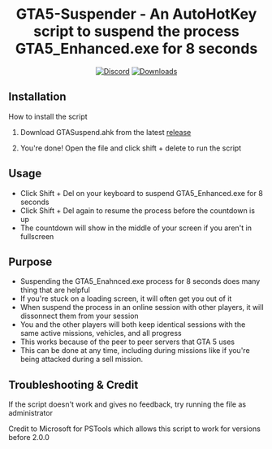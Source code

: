 <h1 align="center">
GTA5-Suspender - An AutoHotKey script to suspend the process GTA5_Enhanced.exe for 8 seconds
</h1>



<div align="center">


[![Discord](https://img.shields.io/badge/Discord-FivePandas-9089DA?logo=discord&style=for-the-badge)](https://discord.com/users/628709323068932125)
[![Downloads](https://img.shields.io/github/downloads/fivepandasna/GTA5-Suspender/total?label=downloads&color=208a19&logo=github&style=for-the-badge)](https://github.com/fivepandasna/GTA5-Suspender/releases)
</div>

## Installation 
How to install the script 

1. Download GTASuspend.ahk from the latest [release](https://github.com/fivepandasna/GTA5-Suspender/releases)

2. You're done! Open the file and click shift + delete to run the script

## Usage
- Click Shift + Del on your keyboard to suspend GTA5_Enhanced.exe for 8 seconds
- Click Shift + Del again to resume the process before the countdown is up
- The countdown will show in the middle of your screen if you aren't in fullscreen

## Purpose
- Suspending the GTA5_Enahnced.exe process for 8 seconds does many thing that are helpful
- If you're stuck on a loading screen, it will often get you out of it
- When suspend the process in an online session with other players, it will dissonnect them from your session
- You and the other players will both keep identical sessions with the same active missions, vehicles, and all progress
- This works because of the peer to peer servers that GTA 5 uses
- This can be done at any time, including during missions like if you're being attacked during a sell mission.

## Troubleshooting & Credit
If the script doesn't work and gives no feedback, try running the file as administrator

Credit to Microsoft for PSTools which allows this script to work for versions before 2.0.0

